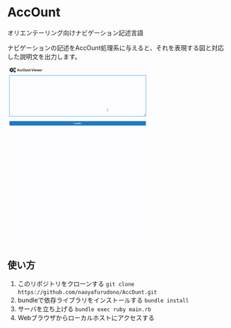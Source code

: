 # AccOunt

オリエンテーリング向けナビゲーション記述言語

ナビゲーションの記述をAccOunt処理系に与えると、それを表現する図と対応した説明文を出力します。

![表示画面](./docs/demo.gif)

## 使い方

1. このリポジトリをクローンする
`git clone https://github.com/naoyafurudono/AccOunt.git`
2. bundleで依存ライブラリをインストールする
`bundle install`
3. サーバを立ち上げる
`bundle exec ruby main.rb`
4. Webブラウザからローカルホストにアクセスする
